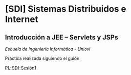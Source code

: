 # [SDI]  Sistemas Distribuidos e Internet

## Introducción a JEE – Servlets y JSPs

*Escuela de Ingeniería Informática - Uniovi*

Práctica realizada siguiendo el guión:

[PL-SDI-Sesión1](PL-SDI-Sesión1.pdf)
